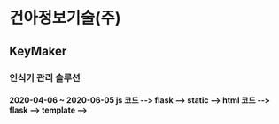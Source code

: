 <h1>건아정보기술(주)
  <h2>KeyMaker
    <h3>인식키 관리 솔루션
      <h4>2020-04-06 ~ 2020-06-05
        js 코드 --> flask --> static --> 
        html 코드 --> flask --> template -->
